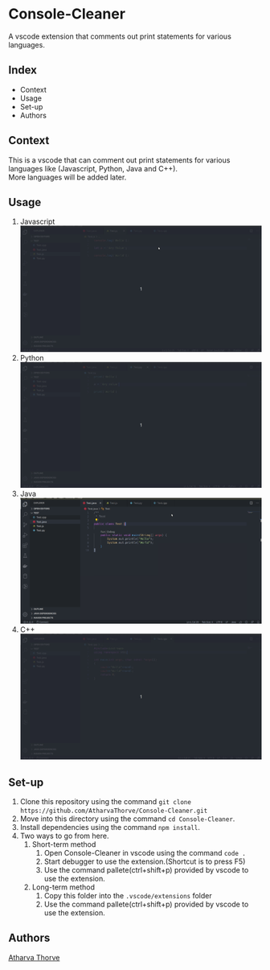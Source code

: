 # Console-Cleaner
A vscode extension that comments out print statements for various languages.

## Index
- Context
- Usage
- Set-up
- Authors

## Context
This is a vscode that can comment out print statements for various languages like (Javascript, Python, Java and C++).<br>
More languages will be added later.

## Usage
1. Javascript
![](/gifs/JSTest.gif)<br>
2. Python
![](/gifs/PythonTest.gif)<br>
3. Java
![](/gifs/JavaTest.gif)<br>
4. C++
![](/gifs/CppTest.gif)<br>

## Set-up
1. Clone this repository using the command `git clone https://github.com/AtharvaThorve/Console-Cleaner.git`
2. Move into this directory using the command `cd Console-Cleaner`.
3. Install dependencies using the command `npm install`.
3. Two ways to go from here.
    1. Short-term method
        1. Open Console-Cleaner in vscode using the command `code .`
        2. Start debugger to use the extension.(Shortcut is to press F5)
        3. Use the command pallete(ctrl+shift+p) provided by vscode to use the extension.
    2. Long-term method
        1. Copy this folder into the `.vscode/extensions` folder
        2. Use the command pallete(ctrl+shift+p) provided by vscode to use the extension.

## Authors
[Atharva Thorve](https://github.com/AtharvaThorve)
